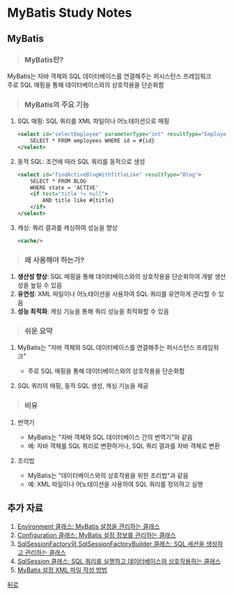 # MyBatis Study Notes

## MyBatis
> ### MyBatis란?
MyBatis는 자바 객체와 SQL 데이터베이스를 연결해주는 퍼시스턴스 프레임워크</br>
주로 SQL 매핑을 통해 데이터베이스와의 상호작용을 단순화함

> ### MyBatis의 주요 기능
1. SQL 매핑: SQL 쿼리를 XML 파일이나 어노테이션으로 매핑
    ```xml
    <select id="selectEmployee" parameterType="int" resultType="Employee">
        SELECT * FROM employees WHERE id = #{id}
    </select>
    ```

2. 동적 SQL: 조건에 따라 SQL 쿼리를 동적으로 생성
    ```xml
    <select id="findActiveBlogWithTitleLike" resultType="Blog">
        SELECT * FROM BLOG
        WHERE state = 'ACTIVE'
        <if test="title != null">
            AND title like #{title}
        </if>
    </select>
    ```

3. 캐싱: 쿼리 결과를 캐싱하여 성능을 향상
    ```xml
    <cache/>
    ```

> ### 왜 사용해야 하는가?
1. **생산성 향상**: SQL 매핑을 통해 데이터베이스와의 상호작용을 단순화하여 개발 생산성을 높일 수 있음
2. **유연성**: XML 파일이나 어노테이션을 사용하여 SQL 쿼리를 유연하게 관리할 수 있음
3. **성능 최적화**: 캐싱 기능을 통해 쿼리 성능을 최적화할 수 있음

> ### 쉬운 요약
1. MyBatis는 "자바 객체와 SQL 데이터베이스를 연결해주는 퍼시스턴스 프레임워크"
    - 주로 SQL 매핑을 통해 데이터베이스와의 상호작용을 단순화함

2. SQL 쿼리의 매핑, 동적 SQL 생성, 캐싱 기능을 제공

> ### 비유
1. 번역기
    - MyBatis는 "자바 객체와 SQL 데이터베이스 간의 번역기"와 같음
    - 예: 자바 객체를 SQL 쿼리로 변환하거나, SQL 쿼리 결과를 자바 객체로 변환

2. 조리법
    - MyBatis는 "데이터베이스와의 상호작용을 위한 조리법"과 같음
    - 예: XML 파일이나 어노테이션을 사용하여 SQL 쿼리를 정의하고 실행

## 추가 자료
1. [Environment 클래스: MyBatis 설정을 관리하는 클래스](Environment.md)
2. [Configuration 클래스: MyBatis 설정 정보를 관리하는 클래스](Configuration.md)
3. [SqlSessionFactory와 SqlSessionFactoryBuilder 클래스: SQL 세션을 생성하고 관리하는 클래스](SqlSessionFactory.md)
4. [SqlSession 클래스: SQL 쿼리를 실행하고 데이터베이스와 상호작용하는 클래스](SqlSession.md)
5. [MyBatis 설정 XML 파일 작성 방법](ConfigXml.md)

[뒤로](/README.md)
